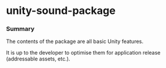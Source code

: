 # unity-sound-package

### Summary

The contents of the package are all basic Unity features.

It is up to the developer to optimise them for application release (addressable assets, etc.).
